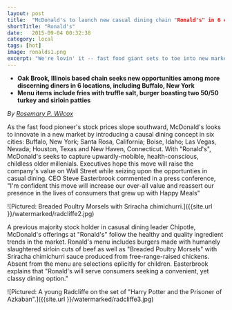 ```yaml
---
layout: post
title:  "McDonald's to launch new casual dining chain "Ronald's" in 6 cities"
shortTitle: "Ronald's"
date:   2015-09-04 00:32:38
category: local
tags: [hot]
image: ronalds1.png
excerpt: "We're lovin' it -- fast food giant sets to toe into new market with casual dining concept "Ronald's""
---
```


- __Oak Brook, Illinois based chain seeks new opportunities among more discerning diners in 6 locations, including Buffalo, New York__
- __Menu items include fries with truffle salt, burger boasting two 50/50 turkey and sirloin patties__

*By [Rosemary P. Wilcox](http://google.com)*

As the fast food pioneer's stock prices slope southward, McDonald's looks to innovate in a new market by introducing a causal dining concept in six cities: Buffalo, New York; Santa Rosa, California; Boise, Idaho; Las Vegas, Nevada; Houston, Texas and New Haven, Connecticut. With "Ronald's", McDonald's seeks to capture upwardly-mobible, health-conscious, childless older millenials. Executives hope this move will raise the company's value on Wall Street while seizing upon the opportunties in casual dining. CEO Steve Easterbrook commented in a press conference, "I'm confident this move will increase our over-all value and reassert our presence in the lives of consumers that grew up with Happy Meals"


![Pictured: Breaded Poultry Morsels with Sriracha chimichurri.]({{site.url }}/watermarked/radcliffe2.jpg)

A previous majority stock holder in casusal dining leader Chipotle, McDonald's offerings at "Ronald's" follow the healthy and quality ingredient trends in the market.  Ronald's menu includes burgers made with humanely slaughtered sirloin cuts of beef as well as "Breaded Poultry Morsels" with Sriracha chimichurri sauce produced from free-range-raised chickens. Absent from the menu are selections eplicitly for children.  Easterbrook explains that "Ronald's will serve consumers seeking a convenient, yet classy dining option." 


![Pictured: A young Radcliffe on the set of "Harry Potter and the Prisoner of Azkaban".]({{site.url }}/watermarked/radcliffe3.jpg)


 
